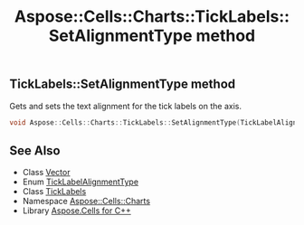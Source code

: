 ﻿---
title: Aspose::Cells::Charts::TickLabels::SetAlignmentType method
linktitle: SetAlignmentType
second_title: Aspose.Cells for C++ API Reference
description: 'Aspose::Cells::Charts::TickLabels::SetAlignmentType method. Gets and sets the text alignment for the tick labels on the axis in C++.'
type: docs
weight: 3000
url: /cpp/aspose.cells.charts/ticklabels/setalignmenttype/
---
## TickLabels::SetAlignmentType method


Gets and sets the text alignment for the tick labels on the axis.

```cpp
void Aspose::Cells::Charts::TickLabels::SetAlignmentType(TickLabelAlignmentType value)
```

## See Also

* Class [Vector](../../../aspose.cells/vector/)
* Enum [TickLabelAlignmentType](../../ticklabelalignmenttype/)
* Class [TickLabels](../)
* Namespace [Aspose::Cells::Charts](../../)
* Library [Aspose.Cells for C++](../../../)

